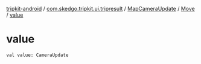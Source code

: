 [tripkit-android](../../../index.md) / [com.skedgo.tripkit.ui.tripresult](../../index.md) / [MapCameraUpdate](../index.md) / [Move](index.md) / [value](./value.md)

# value

`val value: CameraUpdate`